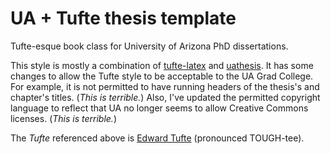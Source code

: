 # UA + Tufte thesis template
Tufte-esque book class for University of Arizona PhD dissertations.

This style is mostly a combination of [tufte-latex](https://ctan.org/pkg/tufte-latex) and [uathesis](https://github.com/trananh/uathesis). It has some changes to allow the Tufte style to be acceptable to the UA Grad College. For example, it is not permitted to have running headers of the thesis's and chapter's titles. (_This is terrible._) Also, I've updated the permitted copyright language to reflect that UA no longer seems to allow Creative Commons licenses. (_This is terrible._)

The _Tufte_ referenced above is [Edward Tufte](https://en.wikipedia.org/wiki/Edward_Tufte) (pronounced TOUGH-tee).